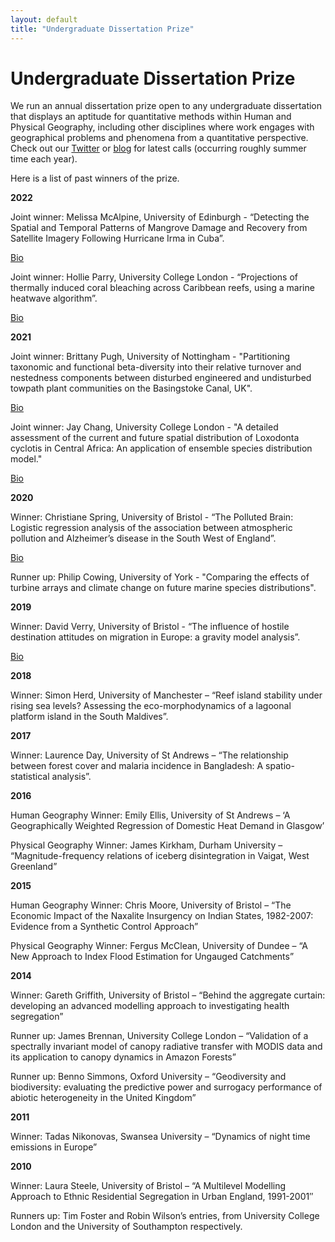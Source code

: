 ```yaml
---
layout: default
title: "Undergraduate Dissertation Prize"
---
```


# Undergraduate Dissertation Prize

We run an annual dissertation prize open to any undergraduate dissertation that displays an aptitude for quantitative methods within Human and Physical Geography, including other disciplines where work engages with geographical problems and phenomena from a quantitative perspective. Check out our [Twitter](https://twitter.com/qmrg_rgs_ibg) or [blog](https://qmrg.github.io/blog) for latest calls (occurring roughly summer time each year).

Here is a list of past winners of the prize.

**2022**

Joint winner: Melissa McAlpine, University of Edinburgh - “Detecting the Spatial and Temporal Patterns of Mangrove Damage and Recovery from Satellite Imagery Following Hurricane Irma in Cuba”.

[Bio](https://qmrg.github.io/blog/2022/09/08/undergrad-winner-mcalpine)

Joint winner: Hollie Parry, University College London - “Projections of thermally induced coral bleaching across Caribbean reefs, using a marine heatwave algorithm”.

[Bio](https://qmrg.github.io/blog/2022/09/08/dissertation-winner-parry)

**2021**

Joint winner: Brittany Pugh, University of Nottingham - "Partitioning taxonomic and functional beta-diversity into their relative turnover and nestedness components between disturbed engineered and undisturbed towpath plant communities on the Basingstoke Canal, UK".

[Bio](https://qmrg.github.io/blog/2021/10/12/Brittany-Pugh-Bio)

Joint winner: Jay Chang, University College London - "A detailed assessment of the current and future spatial distribution of Loxodonta cyclotis in Central Africa: An application of ensemble species distribution model."

[Bio](https://qmrg.github.io/blog/2021/10/12/Jay-Chang-Bio)

**2020**

Winner: Christiane Spring, University of Bristol - “The Polluted Brain: Logistic regression analysis of the association between atmospheric pollution and Alzheimer’s disease in the South West of England”.

[Bio](https://qmrg.github.io/blog/2020/11/10/bio-spring)

Runner up: Philip Cowing, University of York - "Comparing the effects of turbine arrays and climate change on future marine species distributions".

**2019**

Winner: David Verry, University of Bristol - “The influence of hostile destination attitudes on migration in Europe: a gravity model analysis”.

[Bio](https://qmrg.github.io/blog/2020/11/03/Verry_bio)

**2018**

Winner: Simon Herd, University of Manchester – “Reef island stability under rising sea levels? Assessing the eco-morphodynamics of a lagoonal platform island in the South Maldives”.

**2017**

Winner: Laurence Day, University of St Andrews – “The relationship between forest cover and malaria incidence in Bangladesh: A spatio-statistical analysis”.

**2016**

Human Geography Winner: Emily Ellis, University of St Andrews – ‘A Geographically Weighted Regression of Domestic Heat Demand in Glasgow’

Physical Geography Winner: James Kirkham, Durham University – “Magnitude-frequency relations of iceberg disintegration in Vaigat, West Greenland”

**2015**

Human Geography Winner: Chris Moore, University of Bristol – “The Economic Impact of the Naxalite Insurgency on Indian States, 1982-2007: Evidence from a Synthetic Control Approach”

Physical Geography Winner: Fergus McClean, University of Dundee – “A New Approach to Index Flood Estimation for Ungauged Catchments”

**2014**

Winner: Gareth Griffith, University of Bristol – “Behind the aggregate curtain: developing an advanced modelling approach to investigating health segregation”

Runner up: James Brennan, University College London – “Validation of a spectrally invariant model of canopy radiative transfer with MODIS data and its application to canopy dynamics in Amazon Forests”

Runner up: Benno Simmons, Oxford University – “Geodiversity and biodiversity: evaluating the predictive power and surrogacy performance of abiotic heterogeneity in the United Kingdom”

**2011**

Winner: Tadas Nikonovas, Swansea University – “Dynamics of night time emissions in Europe”

**2010**

Winner: Laura Steele, University of Bristol – “A Multilevel Modelling Approach to Ethnic Residential Segregation in Urban England, 1991-2001″

Runners up: Tim Foster and Robin Wilson’s entries, from University College London and the University of Southampton respectively.

